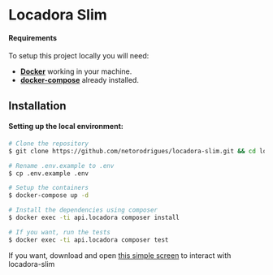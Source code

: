 # Locadora Slim

#### Requirements

To setup this project locally you will need:

- **[Docker](https://www.docker.com/)** working in your machine.
- **[docker-compose](https://docs.docker.com/compose/)** already installed.

## Installation

#### Setting up the local environment:

```bash
# Clone the repository
$ git clone https://github.com/netorodrigues/locadora-slim.git && cd locadora-slim

# Rename .env.example to .env
$ cp .env.example .env

# Setup the containers
$ docker-compose up -d

# Install the dependencies using composer
$ docker exec -ti api.locadora composer install

# If you want, run the tests
$ docker exec -ti api.locadora composer test
```

If you want, download and open [this simple screen](https://github.com/netorodrigues/locadora-slim-frontend) to interact with locadora-slim 


